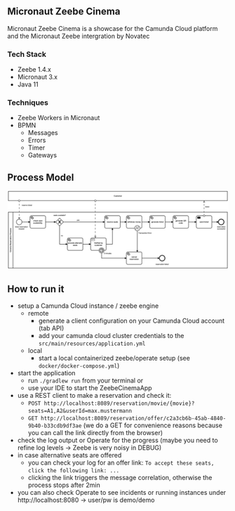 ## Micronaut Zeebe Cinema
Micronaut Zeebe Cinema is a showcase for the Camunda Cloud platform and the Micronaut Zeebe intergration by Novatec

### Tech Stack
- Zeebe 1.4.x
- Micronaut 3.x
- Java 11

### Techniques
- Zeebe Workers in Micronaut
- BPMN
    - Messages
    - Errors
    - Timer
    - Gateways

## Process Model
<img alt="process model" src="src/main/resources/reserve-tickets.png" width="900">

## How to run it
- setup a Camunda Cloud instance / zeebe engine
    - remote
        - generate a client configuration on your Camunda Cloud account (tab API)
        - add your camunda cloud cluster credentials to the `src/main/resources/application.yml`
    - local
        - start a local containerized zeebe/operate setup (see `docker/docker-compose.yml`)
- start the application
    - run `./gradlew run` from your terminal
      or
    - use your IDE to start the ZeebeCinemaApp
- use a REST client to make a reservation and check it:
    - `POST http://localhost:8089/reservation/movie/{movie}?seats=A1,A2&userId=max.mustermann`
    - `GET http://localhost:8089/reservation/offer/c2a3cb6b-45ab-4840-9b40-b33cdb9df3ae` (we do a GET for convenience reasons because you can call the link directly from the browser)
- check the log output or Operate for the progress (maybe you need to refine log levels -> Zeebe is very noisy in DEBUG)
- in case alternative seats are offered 
    - you can check your log for an offer link: `To accept these seats, click the following link: ...`
    - clicking the link triggers the message correlation, otherwise the process stops after 2min
- you can also check Operate to see incidents or running instances under http://localhost:8080 -> user/pw is demo/demo
